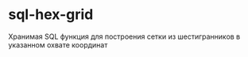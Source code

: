 # sql-hex-grid
Хранимая SQL функция для построения сетки из шестигранников в указанном охвате координат

